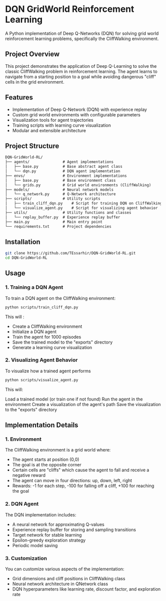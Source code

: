 # DQN GridWorld Reinforcement Learning

A Python implementation of Deep Q-Networks (DQN) for solving grid world reinforcement learning problems, specifically the CliffWalking environment.

## Project Overview

This project demonstrates the application of Deep Q-Learning to solve the classic CliffWalking problem in reinforcement learning. The agent learns to navigate from a starting position to a goal while avoiding dangerous "cliff" cells in the grid environment.

## Features

- Implementation of Deep Q-Network (DQN) with experience replay
- Custom grid world environments with configurable parameters
- Visualization tools for agent trajectories
- Training scripts with learning curve visualization
- Modular and extensible architecture

## Project Structure

```txt
DQN-GridWorld-RL/
├── agents/               # Agent implementations
│   ├── base.py           # Base abstract agent class
│   └── dqn.py            # DQN agent implementation
├── envs/                 # Environment implementations
│   ├── base.py           # Base environment class
│   └── grids.py          # Grid world environments (CliffWalking)
├── models/               # Neural network models
│   └── q_network.py      # Q-Network architecture
├── scripts/              # Utility scripts
│   ├── train_cliff_dqn.py    # Script for training DQN on CliffWalking
│   └── visualize_agent.py    # Script for visualizing agent behavior
├── utils/                # Utility functions and classes
│   └── replay_buffer.py  # Experience replay buffer
├── main.py               # Main entry point
└── requirements.txt      # Project dependencies
```

## Installation

```bash
git clone https://github.com/TEssarhir/DQN-GridWorld-RL.git
cd DQN-GridWorld-RL
```

## Usage

### 1. Training a DQN Agent

To train a DQN agent on the CliffWalking environment:

```bash
python scripts/train_cliff_dqn.py
```

This will :

- Create a CliffWalking environment
- Initialize a DQN agent
- Train the agent for 1000 episodes
- Save the trained model to the "exports" directory
- Generate a learning curve visualization

### 2. Visualizing Agent Behavior

To visualize how a trained agent performs

```bash
python scripts/visualize_agent.py
```

This will:

Load a trained model (or train one if not found)
Run the agent in the environment
Create a visualization of the agent's path
Save the visualization to the "exports" directory

## Implementation Details

### 1. Environment

The CliffWalking environment is a grid world where:

- The agent starts at position (0,0)
- The goal is at the opposite corner
- Certain cells are "cliffs" which cause the agent to fall and receive a negative reward
- The agent can move in four directions: up, down, left, right
- Rewards: -1 for each step, -100 for falling off a cliff, +100 for reaching the goal

### 2. DQN Agent

The DQN implementation includes:

- A neural network for approximating Q-values
- Experience replay buffer for storing and sampling transitions
- Target network for stable learning
- Epsilon-greedy exploration strategy
- Periodic model saving

### 3. Customization

You can customize various aspects of the implementation:

- Grid dimensions and cliff positions in CliffWalking class
- Neural network architecture in QNetwork class
- DQN hyperparameters like learning rate, discount factor, and exploration rate
